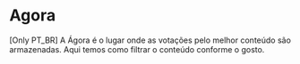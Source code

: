 # Agora
[Only PT_BR] A Ágora é o lugar onde as votações pelo melhor conteúdo são armazenadas. Aqui temos como filtrar o conteúdo conforme o gosto.
